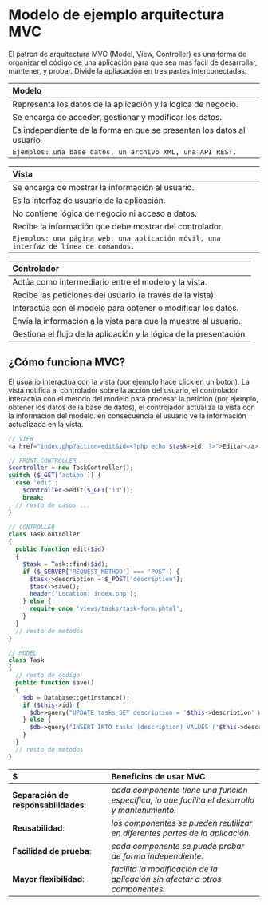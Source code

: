 # Modelo de ejemplo arquitectura MVC

El patron de arquitectura MVC (Model, View, Controller) es una forma de organizar el código de una aplicación para que sea más facil de desarrollar, mantener, y probar. Divide la apliacación en tres partes interconectadas:

| Modelo                                                                 |
| :--------------------------------------------------------------------- |
| Representa los datos de la aplicación y la logica de negocio.          |
| Se encarga de acceder, gestionar y modificar los datos.                |
| Es independiente de la forma en que se presentan los datos al usuario. |
| `Ejemplos: una base datos, un archivo XML, una API REST.`              |

| Vista                                                                                |
| :----------------------------------------------------------------------------------- |
| Se encarga de mostrar la información al usuario.                                     |
| Es la interfaz de usuario de la aplicación.                                          |
| No contiene lógica de negocio ni acceso a datos.                                     |
| Recibe la información que debe mostrar del controlador.                              |
| `Ejemplos: una página web, una aplicación móvil, una interfaz de línea de comandos.` |

| Controlador                                                        |
| :----------------------------------------------------------------- |
| Actúa como intermediario entre el modelo y la vista.               |
| Recibe las peticiones del usuario (a través de la vista).          |
| Interactúa con el modelo para obtener o modificar los datos.       |
| Envía la información a la vista para que la muestre al usuario.    |
| Gestiona el flujo de la aplicación y la lógica de la presentación. |

## ¿Cómo funciona MVC?

El usuario interactua con la vista (por ejemplo hace click en un boton). La vista notifica al
controlador sobre la acción del usuario, el controlador interactúa con el metodo del modelo
para procesar la petición (por ejemplo, obtener los datos de la base de datos), el controlador
actualiza la vista con la información del modelo. en consecuencia el usuario ve la información actualizada en la vista.

```php
// VIEW
<a href="index.php?action=edit&id=<?php echo $task->id; ?>">Editar</a> // <--- click button

// FRONT CONTROLLER
$controller = new TaskController();
switch ($_GET['action']) {
  case 'edit':
    $controller->edit($_GET['id']);
    break;
  // resto de casos ...
}

// CONTROLLER
class TaskController
{
  public function edit($id)
  {
    $task = Task::find($id);
    if ($_SERVER['REQUEST_METHOD'] === 'POST') {
      $task->description = $_POST['description'];
      $task->save();
      header('Location: index.php');
    } else {
      require_once 'views/tasks/task-form.phtml';
    }
  }
  // resto de metodos
}

// MODEL
class Task
{
  // resto de codigo
  public function save()
  {
    $db = Database::getInstance();
    if ($this->id) {
      $db->query("UPDATE tasks SET description = '$this->description' WHERE id = $this->id");
    } else {
      $db->query("INSERT INTO tasks (description) VALUES ('$this->description')");
    }
  }
  // resto de metodos
}


```

| $                                    | Beneficios de usar MVC                                                                         |
| :----------------------------------- | :--------------------------------------------------------------------------------------------- |
| **Separación de responsabilidades**: | _cada componente tiene una función específica, lo que facilita el desarrollo y mantenimiento._ |
| **Reusabilidad**:                    | _los componentes se pueden reutilizar en diferentes partes de la aplicación._                  |
| **Facilidad de prueba**:             | _cada componente se puede probar de forma independiente._                                      |
| **Mayor flexibilidad**:              | _facilita la modificación de la aplicación sin afectar a otros componentes._                   |
